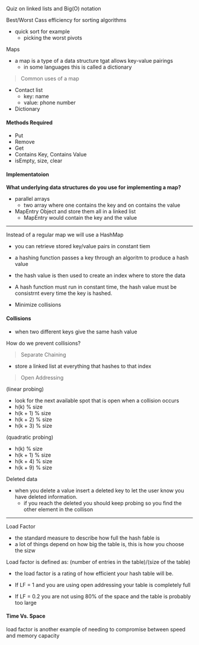 Quiz on linked lists and Big(O) notation

Best/Worst Cass efficiency for sorting algorithms
- quick sort for example
  - picking the worst pivots


 Maps
 - a map is a type of a data structure tgat allows key-value pairings
   - in some languages this is called a dictionary

> Common uses of a map
- Contact list
  - key: name
  - value: phone number
- Dictionary

#### Methods Required
- Put
- Remove
- Get
- Contains Key, Contains Value
- isEmpty, size, clear

#### Implementatoion
__What underlying data structures do you use for implementing a map?__

- parallel arrays
  - two array where one contains the key and on contains the value 
- MapEntry Object and store them all in a linked list
  - MapEntry would contain the key and the value

---

Instead of a regular map we will use a HashMap

- you can retrieve stored key/value pairs in constant tiem
- a hashing function passes a key through an algoritm to produce a hash value
 - the hash value is then used to create an index where to store the data

- A hash function must run in constant time, the hash value must be consistrnt every time the key is hashed.
- Minimize collisions

#### Collisions
- when two different keys give the same hash value

How do we prevent collisions?

> Separate Chaining
- store a linked list at everything that hashes to that index

> Open Addressing 

(linear probing)
- look for the next available spot that is open when a collision occurs
- h(k) % size
- h(k + 1) % size
- h(k + 2) % size
- h(k + 3) % size

(quadratic probing)
- h(k) % size
- h(k + 1) % size
- h(k + 4) % size
- h(k + 9) % size
 
Deleted data
- when you delete a value insert a deleted key to let the user know you have deleted information.
  - if you reach the deleted you should keep probing so you find the other element in the collison
---
Load Factor
- the standard measure to describe how full the hash fable is
- a lot of things depend on how big the table is, this is how you choose the sizw

Load factor is defined as: (number of entries in the table)/(size of the table)

- the load factor is a rating of how efficient your hash table will be.

- If LF = 1 and you are using open addressing your table is completely full
- If LF = 0.2 you are not using 80% of the space and the table is probably too large

#### Time Vs. Space

load factor is another example of needing to compromise between speed and memory capacity
